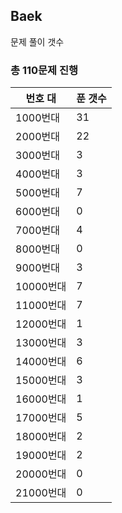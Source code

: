 ## Baek

문제 풀이 갯수

### 총 110문제 진행

번호 대 | 푼 갯수
--------- | -------
1000번대 | 31
2000번대 | 22
3000번대 | 3
4000번대 | 3
5000번대 | 7
6000번대 | 0
7000번대 | 4
8000번대 | 0
9000번대 | 3
10000번대 | 7
11000번대 | 7
12000번대 | 1
13000번대 | 3
14000번대 | 6
15000번대 | 3
16000번대 | 1
17000번대 | 5
18000번대 | 2
19000번대 | 2
20000번대 | 0
21000번대 | 0
